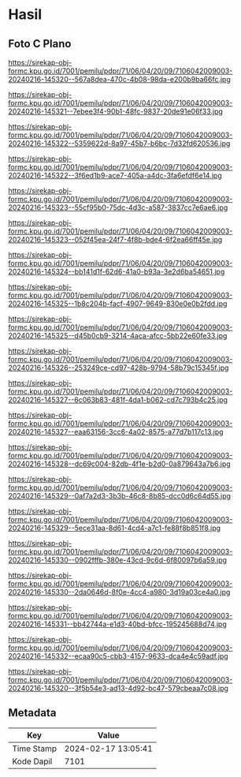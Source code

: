 # Hasil

## Foto C Plano

https://sirekap-obj-formc.kpu.go.id/7001/pemilu/pdpr/71/06/04/20/09/7106042009003-20240216-145320--567a8dea-470c-4b08-98da-e200b9ba66fc.jpg

https://sirekap-obj-formc.kpu.go.id/7001/pemilu/pdpr/71/06/04/20/09/7106042009003-20240216-145321--7ebee3f4-90b1-48fc-9837-20de91e06f33.jpg

https://sirekap-obj-formc.kpu.go.id/7001/pemilu/pdpr/71/06/04/20/09/7106042009003-20240216-145322--5359622d-8a97-45b7-b6bc-7d32fd620536.jpg

https://sirekap-obj-formc.kpu.go.id/7001/pemilu/pdpr/71/06/04/20/09/7106042009003-20240216-145322--3f6ed1b9-ace7-405a-a4dc-3fa6efdf6e14.jpg

https://sirekap-obj-formc.kpu.go.id/7001/pemilu/pdpr/71/06/04/20/09/7106042009003-20240216-145323--55cf95b0-75dc-4d3c-a587-3837cc7e6ae6.jpg

https://sirekap-obj-formc.kpu.go.id/7001/pemilu/pdpr/71/06/04/20/09/7106042009003-20240216-145323--052f45ea-24f7-4f8b-bde4-6f2ea66ff45e.jpg

https://sirekap-obj-formc.kpu.go.id/7001/pemilu/pdpr/71/06/04/20/09/7106042009003-20240216-145324--bb141d1f-62d6-41a0-b93a-3e2d6ba54651.jpg

https://sirekap-obj-formc.kpu.go.id/7001/pemilu/pdpr/71/06/04/20/09/7106042009003-20240216-145325--1b8c204b-facf-4907-9649-830e0e0b2fdd.jpg

https://sirekap-obj-formc.kpu.go.id/7001/pemilu/pdpr/71/06/04/20/09/7106042009003-20240216-145325--d45b0cb9-3214-4aca-afcc-5bb22e60fe33.jpg

https://sirekap-obj-formc.kpu.go.id/7001/pemilu/pdpr/71/06/04/20/09/7106042009003-20240216-145326--253249ce-cd97-428b-9794-58b79c15345f.jpg

https://sirekap-obj-formc.kpu.go.id/7001/pemilu/pdpr/71/06/04/20/09/7106042009003-20240216-145327--6c063b83-481f-4da1-b062-cd7c793b4c25.jpg

https://sirekap-obj-formc.kpu.go.id/7001/pemilu/pdpr/71/06/04/20/09/7106042009003-20240216-145327--eaa63156-3cc6-4a02-8575-a77d7b117c13.jpg

https://sirekap-obj-formc.kpu.go.id/7001/pemilu/pdpr/71/06/04/20/09/7106042009003-20240216-145328--dc69c004-82db-4f1e-b2d0-0a879643a7b6.jpg

https://sirekap-obj-formc.kpu.go.id/7001/pemilu/pdpr/71/06/04/20/09/7106042009003-20240216-145329--0af7a2d3-3b3b-46c8-8b85-dcc0d6c64d55.jpg

https://sirekap-obj-formc.kpu.go.id/7001/pemilu/pdpr/71/06/04/20/09/7106042009003-20240216-145329--5ece31aa-8d61-4cd4-a7c1-fe88f8b851f8.jpg

https://sirekap-obj-formc.kpu.go.id/7001/pemilu/pdpr/71/06/04/20/09/7106042009003-20240216-145330--0902fffb-380e-43cd-9c6d-6f80097b6a59.jpg

https://sirekap-obj-formc.kpu.go.id/7001/pemilu/pdpr/71/06/04/20/09/7106042009003-20240216-145330--2da0646d-8f0e-4cc4-a980-3d19a03ce4a0.jpg

https://sirekap-obj-formc.kpu.go.id/7001/pemilu/pdpr/71/06/04/20/09/7106042009003-20240216-145331--bb42744a-e1d3-40bd-bfcc-195245688d74.jpg

https://sirekap-obj-formc.kpu.go.id/7001/pemilu/pdpr/71/06/04/20/09/7106042009003-20240216-145332--ecaa90c5-cbb3-4157-9633-dca4e4c59adf.jpg

https://sirekap-obj-formc.kpu.go.id/7001/pemilu/pdpr/71/06/04/20/09/7106042009003-20240216-145320--3f5b54e3-ad13-4d92-bc47-579cbeaa7c08.jpg


## Metadata

| Key        | Value               |
| ---------- | ------------------- |
| Time Stamp | 2024-02-17 13:05:41 |
| Kode Dapil | 7101                |



